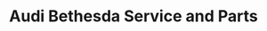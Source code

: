 ---
title: "Audi Bethesda Service and Parts"
url: /bethesda/audi-bethesda-service-and-parts/
shop: car repair
---